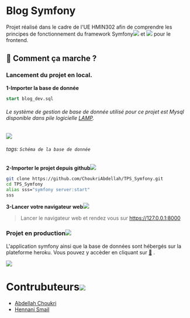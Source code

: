 # Blog Symfony 


 Projet réalisé dans le cadre de l'UE HMIN302 afin de comprendre les principes de fonctionnement du framework Symfony![](https://i.imgur.com/QA5ghoL.png) et ![](https://i.imgur.com/IjdTjb6.png) pour le frontend.
 
 



## :memo: Comment ça marche ?

### Lancement du projet en local.


**1-Importer la base de donnée**
```sql
start blog_dev.sql
```
######  Le système de gestion de base de donnée utilisé pour ce projet est Mysql disponible dans  pile logicielle   [LAMP](https://www.grid5000.fr/w/Getting_Started).

![](https://i.imgur.com/XHmRpWz.png)

###### tags: `Schéma de la base de donnée`

**2-Importer le projet depuis github**![](https://i.imgur.com/X1ChC5H.png)

```bash
git clone https://github.com/ChoukriAbdellah/TPS_Symfony.git
cd TPS_Symfony
alias sss="symfony server:start"
sss
```

**3-Lancer votre navigateur web**![](https://i.imgur.com/xMWPsMd.png)

>Lancer le navigateur web et  rendez vous  sur https://127.0.0.1:8000
###  Projet en production![](https://i.imgur.com/tWLUIFU.png)

L'application symfony ainsi que la base de données sont hébergés sur la plateforme heroku. Vous pouvez y accèder en cliquant sur  [:link:](https://symfonyblog.herokuapp.com/) .

![](https://i.imgur.com/Hofl5ch.png)



# Contrubuteurs![](https://i.imgur.com/h2EiOtp.png)

- [Abdellah Choukri](https://github.com/ChoukriAbdellah)
- [Hennani Smail](https://github.com/SmaailHennani)


 
